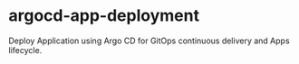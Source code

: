 # argocd-app-deployment
Deploy Application using Argo CD for GitOps continuous delivery and Apps lifecycle.
